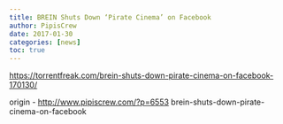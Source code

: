 ```yaml
---
title: BREIN Shuts Down ‘Pirate Cinema’ on Facebook
author: PipisCrew
date: 2017-01-30
categories: [news]
toc: true
---
```


https://torrentfreak.com/brein-shuts-down-pirate-cinema-on-facebook-170130/

origin - http://www.pipiscrew.com/?p=6553 brein-shuts-down-pirate-cinema-on-facebook